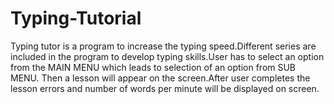 # Typing-Tutorial
Typing tutor is a program to increase the typing speed.Different series are included in the program to develop 
typing skills.User has to select an option from the MAIN MENU which leads to selection of an option from SUB MENU.
Then a lesson will appear on the screen.After user completes the lesson errors and number of words per minute
will be displayed on screen.

